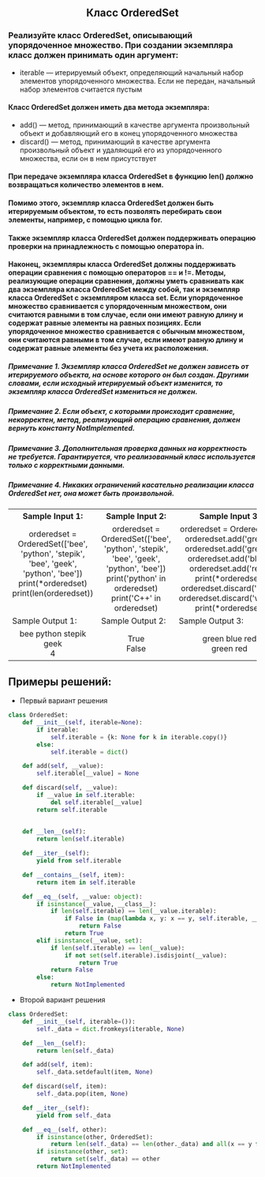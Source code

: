 <h2 style="text-align:center">​​​​​Класс OrderedSet</h2>


### Реализуйте класс OrderedSet, описывающий упорядоченное множество. При создании экземпляра класс должен принимать один аргумент:
* iterable — итерируемый объект, определяющий начальный набор элементов упорядоченного множества. Если не передан, начальный набор элементов считается пустым
#### Класс OrderedSet должен иметь два метода экземпляра:
* add() — метод, принимающий в качестве аргумента произвольный объект и добавляющий его в конец упорядоченного множества
* discard() — метод, принимающий в качестве аргумента произвольный объект и удаляющий его из упорядоченного множества, если он в нем присутствует
#### При передаче экземпляра класса OrderedSet в функцию len() должно возвращаться количество элементов в нем.
#### Помимо этого, экземпляр класса OrderedSet должен быть итерируемым объектом, то есть позволять перебирать свои элементы, например, с помощью цикла for.
#### Также экземпляр класса OrderedSet должен поддерживать операцию проверки на принадлежность с помощью оператора in.
#### Наконец, экземпляры класса OrderedSet должны поддерживать операции сравнения с помощью операторов == и !=. Методы, реализующие операции сравнения, должны уметь сравнивать как два экземпляра класса OrderedSet между собой, так и экземпляр класса OrderedSet с экземпляром класса set. Если упорядоченное множество сравнивается с упорядоченным множеством, они считаются равными в том случае, если они имеют равную длину и содержат равные элементы на равных позициях. Если упорядоченное множество сравнивается с обычным множеством, они считаются равными в том случае, если имеют равную длину и содержат равные элементы без учета их расположения.
##### Примечание 1. Экземпляр класса OrderedSet не должен зависеть от итерируемого объекта, на основе которого он был создан. Другими словами, если исходный итерируемый объект изменится, то экземпляр класса OrderedSet измениться  не должен.
##### Примечание 2. Если объект, с которыми происходит сравнение, некорректен, метод, реализующий операцию сравнения, должен вернуть константу NotImplemented.
##### Примечание 3. Дополнительная проверка данных на корректность не требуется. Гарантируется, что реализованный класс используется только с корректными данными.
##### Примечание 4. Никаких ограничений касательно реализации класса OrderedSet нет, она может быть произвольной.

<table align="center">
  <tbody>
    <tr>
      <th>Sample Input 1: </th>
      <th>Sample Input 2: </th>
      <th>Sample Input 3: </th>
    </tr>
    <tr>
      <td align="center">orderedset = OrderedSet(['bee', 'python', 'stepik', 'bee', 'geek', 'python', 'bee'])<br>
                          print(*orderedset)<br>
                          print(len(orderedset))<br>
<br></td>
      <td align="center">orderedset = OrderedSet(['bee', 'python', 'stepik', 'bee', 'geek', 'python', 'bee'])<br>
                          print('python' in orderedset)<br>
                          print('C++' in orderedset)<br></td>
      <td align="center">orderedset = OrderedSet()<br>
                          orderedset.add('green')<br>
                          orderedset.add('green')<br>
                          orderedset.add('blue')<br>
                          orderedset.add('red')<br>
                          print(*orderedset)<br>
                          orderedset.discard('blue')<br>
                          orderedset.discard('white')<br>
                          print(*orderedset)<br></td>
    </tr>
    <tr>
      <td>Sample Output 1:</td>
      <td>Sample Output 2:</td>
      <td>Sample Output 3:</td>
      </tr>
    <tr>
      <td align="center">
                        bee python stepik geek<br>
                        4<br>
      </td>
      <td align="center">
                        True<br>
                        False<br>
      </td>
      <td align="center">
                        green blue red<br>
                        green red<br>
      </td>
    </tr>
  </tbody>
</table>



## Примеры решений:
* Первый вариант решения
```python
class OrderedSet:
    def __init__(self, iterable=None):
        if iterable:
            self.iterable = {k: None for k in iterable.copy()} 
        else:
            self.iterable = dict() 

    def add(self, __value):
        self.iterable[__value] = None

    def discard(self, __value):
        if __value in self.iterable:
            del self.iterable[__value]
        return self.iterable
        
    
    def __len__(self):
        return len(self.iterable)

    def __iter__(self):
        yield from self.iterable

    def __contains__(self, item):
        return item in self.iterable

    def __eq__(self, __value: object):
        if isinstance(__value, __class__):
            if len(self.iterable) == len(__value.iterable):
                if False in (map(lambda x, y: x == y, self.iterable, __value.iterable)):
                    return False
                return True
        elif isinstance(__value, set):
            if len(self.iterable) == len(__value):
                if not set(self.iterable).isdisjoint(__value):
                    return True
            return False
        else:
            return NotImplemented
```
* Второй вариант решения

```python
class OrderedSet:
    def __init__(self, iterable=()):
        self._data = dict.fromkeys(iterable, None)

    def __len__(self):
        return len(self._data)

    def add(self, item):
        self._data.setdefault(item, None)

    def discard(self, item):
        self._data.pop(item, None)

    def __iter__(self):
        yield from self._data

    def __eq__(self, other):
        if isinstance(other, OrderedSet):
            return len(self._data) == len(other._data) and all(x == y for x, y in zip(self._data, other._data))
        if isinstance(other, set):
            return set(self._data) == other
        return NotImplemented
```


